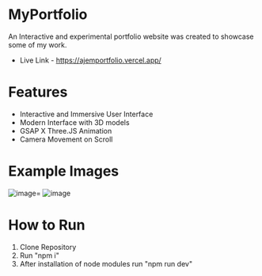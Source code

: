 


# MyPortfolio
An Interactive and experimental portfolio website was created to showcase some of my work.
- Live Link - https://ajemportfolio.vercel.app/
# Features
- Interactive and Immersive User Interface
- Modern Interface with 3D models
- GSAP X Three.JS Animation
- Camera Movement on Scroll
# Example Images
![image](https://github.com/ajemphilip/MyPortfolio/assets/56880827/7d597c1f-1202-4c00-9788-58f3c4352df2)=
![image](https://github.com/ajemphilip/MyPortfolio/assets/56880827/66dff52e-28d8-47b4-bebd-109104c09995)
# How to Run
1. Clone Repository
2. Run "npm i"
3. After installation of node modules run "npm run dev"
